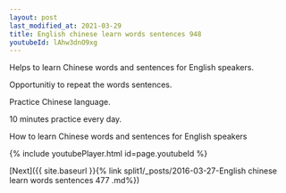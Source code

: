 ```yaml
---
layout: post
last_modified_at: 2021-03-29
title: English chinese learn words sentences 948 
youtubeId: lAhw3dnO9xg
---
```

 
 
Helps to learn Chinese words and sentences for English speakers.

Opportunitiy to repeat the words sentences. 

Practice Chinese language. 
 
10 minutes practice every day. 
 
How to learn Chinese words and sentences for English speakers 
 
{% include youtubePlayer.html id=page.youtubeId %}
 
 
[Next]({{ site.baseurl }}{% link  split1/_posts/2016-03-27-English chinese learn words sentences 477 .md%})
 
